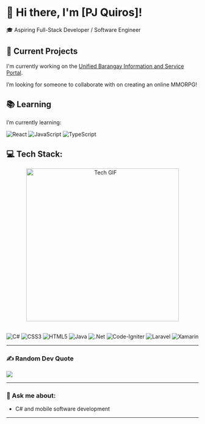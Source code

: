 # 👋 Hi there, I'm [PJ Quiros]!

🎓 Aspiring Full-Stack Developer / Software Engineer

## 🚀 Current Projects
I'm currently working on the [Unified Barangay Information and Service Portal](https://github.com/BrgyLink).

I’m looking for someone to collaborate with on creating an online MMORPG!

## 📚 Learning
I’m currently learning:  

![React](https://img.shields.io/badge/React-%2300A1D6.svg?style=for-the-badge&logo=react&logoColor=white) 
![JavaScript](https://img.shields.io/badge/javascript-%23F7DF1E.svg?style=for-the-badge&logo=javascript&logoColor=%230A0A0A) 
![TypeScript](https://img.shields.io/badge/TypeScript-%234B7F52.svg?style=for-the-badge&logo=typescript&logoColor=white) 

## 💻 Tech Stack:
<div style="text-align: center;">
  <img src="https://i.pinimg.com/originals/3e/9d/52/3e9d52bc38fa287a4cf10dcf8139076d.gif" alt="Tech GIF" width="400" />
</div>
<br>

![C#](https://img.shields.io/badge/c%23-%23239120.svg?style=for-the-badge&logo=csharp&logoColor=white) 
![CSS3](https://img.shields.io/badge/css3-%234A90E2.svg?style=for-the-badge&logo=css3&logoColor=white) 
![HTML5](https://img.shields.io/badge/html5-%23E34F26.svg?style=for-the-badge&logo=html5&logoColor=white) 
![Java](https://img.shields.io/badge/java-%23B07C34.svg?style=for-the-badge&logo=openjdk&logoColor=white) 
![.Net](https://img.shields.io/badge/.NET-5C2D91?style=for-the-badge&logo=.net&logoColor=white) 
![Code-Igniter](https://img.shields.io/badge/CodeIgniter-%23EF4223.svg?style=for-the-badge&logo=codeIgniter&logoColor=white) 
![Laravel](https://img.shields.io/badge/laravel-%23FF2D20.svg?style=for-the-badge&logo=laravel&logoColor=white) 
![Xamarin](https://img.shields.io/badge/Xamarin-3199DC?style=for-the-badge&logo=xamarin&logoColor=white) 

---
### ✍️ Random Dev Quote
![](https://quotes-github-readme.vercel.app/api?type=horizontal&theme=radical)

---

### 🤔 Ask me about:
- C# and mobile software development
---
